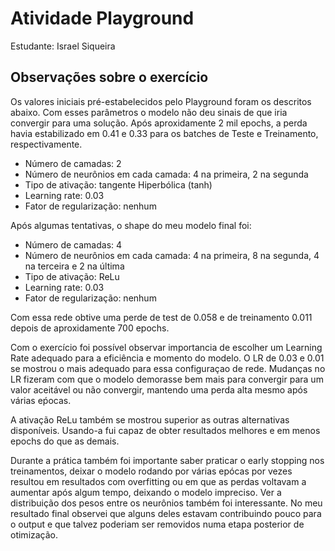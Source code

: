 # Atividade Playground

Estudante: Israel Siqueira

## Observações sobre o exercício

Os valores iniciais pré-estabelecidos pelo Playground foram os descritos abaixo. Com esses parâmetros o modelo não deu sinais de que iria convergir para uma solução. Após aproxidamente 2 mil epochs, a perda havia estabilizado em 0.41 e 0.33 para os batches de Teste e Treinamento, respectivamente. 
* Número de camadas: 2
* Número de neurônios em cada camada: 4 na primeira, 2 na segunda
* Tipo de ativação: tangente Hiperbólica (tanh)
* Learning rate: 0.03
* Fator de regularização: nenhum

Após algumas tentativas, o shape do meu modelo final foi:
* Número de camadas: 4
* Número de neurônios em cada camada: 4 na primeira, 8 na segunda, 4 na terceira e 2 na última
* Tipo de ativação: ReLu
* Learning rate: 0.03
* Fator de regularização: nenhum

Com essa rede obtive uma perde de test de 0.058 e de treinamento 0.011 depois de aproxidamente 700 epochs.

Com o exercício foi possível observar importancia de escolher um Learning Rate adequado para a eficiência e momento do modelo. O LR de 0.03 e 0.01 se mostrou o mais adequado para essa configuraçao de rede. Mudanças no LR fizeram com que o modelo demorasse bem mais para convergir para um valor aceitável ou não convergir, mantendo uma perda alta mesmo após várias eṕocas.

A ativação ReLu também se mostrou superior as outras alternativas disponíveis. Usando-a fui capaz de obter resultados melhores e em menos epochs do que as demais.

Durante a prática também foi importante saber praticar o early stopping nos treinamentos, deixar o modelo rodando por várias epócas por vezes resultou em resultados com overfitting ou em que as perdas voltavam a aumentar após algum tempo, deixando o modelo impreciso. Ver a distribuição dos pesos entre os neurônios também foi interessante. No meu resultado final observei que alguns deles estavam contribuindo pouco para o output e que talvez poderiam ser removidos numa etapa posterior de otimização.
